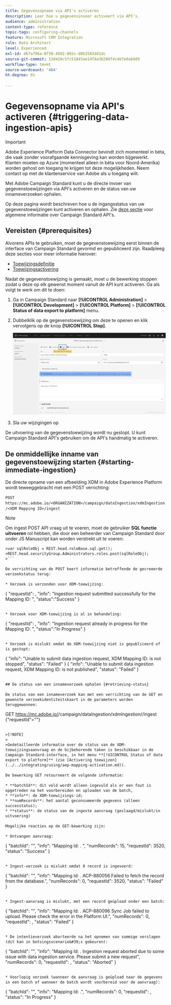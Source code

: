 ```yaml
---
title: Gegevensopname via API's activeren
description: Leer hoe u gegevensinvoer activeert via API's.
audience: administration
content-type: reference
topic-tags: configuring-channels
feature: Microsoft CRM Integration
role: Data Architect
level: Experienced
exl-id: d67a796a-0730-4502-802c-d0b3583dd1dc
source-git-commit: 13d419c5fc51845ee14f8a3b288f4c467e0a60d9
workflow-type: tm+mt
source-wordcount: '464'
ht-degree: 6%

---
```


# Gegevensopname via API&#39;s activeren {#triggering-data-ingestion-apis}

>[!IMPORTANT]
>
>Adobe Experience Platform Data Connector bevindt zich momenteel in bèta, die vaak zonder voorafgaande kennisgeving kan worden bijgewerkt. Klanten moeten op Azure (momenteel alleen in bèta voor Noord-Amerika) worden gehost om toegang te krijgen tot deze mogelijkheden. Neem contact op met de klantenservice van Adobe als u toegang wilt.

Met Adobe Campaign Standard kunt u de directe invoer van gegevenstoewijzingen via API&#39;s activeren en de status van uw innameverzoeken ophalen.

Op deze pagina wordt beschreven hoe u de ingangsstatus van uw gegevenstoewijzingen kunt activeren en ophalen. Zie [deze sectie](../../api/using/get-started-apis.md) voor algemene informatie over Campaign Standard API&#39;s.

## Vereisten {#prerequisites}

Alvorens APIs te gebruiken, moet de gegevenstoewijzing eerst binnen de interface van Campaign Standard gevormd en gepubliceerd zijn. Raadpleeg deze secties voor meer informatie hierover:

* [Toewijzingsdefinitie](../../integrating/using/aep-mapping-definition.md)
* [Toewijzingsactivering](../../integrating/using/aep-mapping-activation.md)

Nadat de gegevenstoewijzing is gemaakt, moet u de bewerking stoppen zodat u deze op elk gewenst moment vanuit de API kunt activeren. Ga als volgt te werk om dit te doen:

1. Ga in Campaign Standard naar **[!UICONTROL Administration]** > **[!UICONTROL Development]** > **[!UICONTROL Platform]** > **[!UICONTROL Status of data export to platform]** menu.

1. Dubbelklik op de gegevenstoewijzing om deze te openen en klik vervolgens op de knop **[!UICONTROL Stop]**.

   ![](assets/aep_datamapping_stop.png)

1. Sla uw wijzigingen op

De uitvoering van de gegevenstoewijzing wordt nu gestopt. U kunt Campaign Standard API&#39;s gebruiken om de API&#39;s handmatig te activeren.

## De onmiddellijke inname van gegevenstoewijzing starten {#starting-immediate-ingestion}

De directe opname van een afbeelding XDM in Adobe Experience Platform wordt teweeggebracht met een POST verrichting:

`POST https://mc.adobe.io/<ORGANIZATION>/campaign/dataIngestion/xdmIngestion/<XDM Mapping ID>/ingest`

>[!NOTE]
>
>Om ingest POST API vraag uit te voeren, moet de gebruiker **SQL functie uitvoeren** rol hebben, die door een beheerder van Campaign Standard door onder JS Manuscript kan worden verstrekt uit te voeren:
>
>
```
>var sqlRoleObj = REST.head.roleBase.sql.get();
>REST.head.securityGroup.Administrators.roles.post(sqlRoleObj);
>```

De verrichting van de POST keert informatie betreffende de gecreeerde verzoekstatus terug:

* Verzoek is verzonden voor XDM-toewijzing:

```
{
"requestId": <value>,
"info": "Ingestion request submitted successfully for the Mapping ID: <value>",
"status":"Success"
}
```

* Verzoek voor XDM-toewijzing is al in behandeling:

```
{
"requestId": <value>,
"info": "Ingestion request already in progress for the Mapping ID: <value>",
"status":"In Progress"
}
```

* Verzoek is mislukt omdat de XDM-toewijzing niet is gepubliceerd of is gestopt:

```
{
"info": "Unable to submit data ingestion request, XDM Mapping ID: <value> is not stopped",
"status": "Failed"
}
{
"info": "Unable to submit data ingestion request, XDM Mapping ID: <value> is not published",
"status": "Failed"
}
```

## De status van een innameverzoek ophalen {#retrieving-status}

De status van een innameverzoek kan met een verrichting van de GET en gewenste verzoekidentiteitskaart in de parameters worden teruggewonnen:

```
GET https://mc.adobe.io/<ORGANIZATION>/campaign/dataIngestion/xdmIngestion/<XDM Mapping ID>/ingest
{"requestId"="<value>"}
```

>[!NOTE]
>
>Gedetailleerde informatie over de status van de XDM-toewijzingsaanvraag en de bijbehorende taken is beschikbaar in de Campaign Standard-interface, in het menu **[!UICONTROL Status of data export to platform]** (zie [Activering toewijzen](../../integrating/using/aep-mapping-activation.md)).

De bewerking GET retourneert de volgende informatie:

* **batchId**: dit veld wordt alleen ingevuld als er een fout is opgetreden na het voorbereiden en uploaden van de batch,
* **info**: de XDM-toewijzings-id;
* **numRecords**: het aantal geconsumeerde gegevens (alleen successtatus);
* **status**: de status van de ingeste aanvraag (geslaagd/mislukt/in uitvoering)

Mogelijke reacties op de GET-bewerking zijn:

* Ontvangen aanvraag:

   ```
   {
   "batchId": "",
   "info": "Mapping Id: <value>. ",
   "numRecords": 15,
   "requestId": 3520,
   "status": "Success"
   }
   ```

* Ingest-verzoek is mislukt omdat 0 record is ingevoerd:

   ```
   {
   "batchId": "",
   "info": "Mapping Id: <value>. ACP-880056 Failed to fetch the record from the database.",
   "numRecords": 0,
   "requestId": 3520,
   "status": "Failed"
   }
   ```

* Ingest-aanvraag is mislukt, met een record geüpload onder een batch:

   ```
   {
   "batchId": "<value>",
   "info": "Mapping Id: <value>. ACP-880096 Sync Job failed to upload. Please check the error in the Platform UI.",
   "numRecords": 0,
   "requestId": <value>,
   "status": "Failed"
   }
   ```

* De intentieverzoek aborteerde na het opnemen van sommige verslagen (dit kan in botsingsscenario&#39;s gebeuren):

   ```
   {
   "batchId": "",
   "info": "Mapping Id: <value>. Ingestion request aborted due to some issue with data ingestion service. Please submit a new request",
   "numRecords": 0,
   "requestId": <value>,
   "status": "Aborted"
   }
   ```

* Voorlopig verzoek (wanneer de aanvraag is geüpload naar de gegevens in een batch of wanneer de batch wordt voorbereid voor de aanvraag):

   ```
   {
   "batchId": "",
   "info": "Mapping Id: <value>.",
   "numRecords": 0,
   "requestId": <value>,
   "status": "In Progress"
   }
   ```

